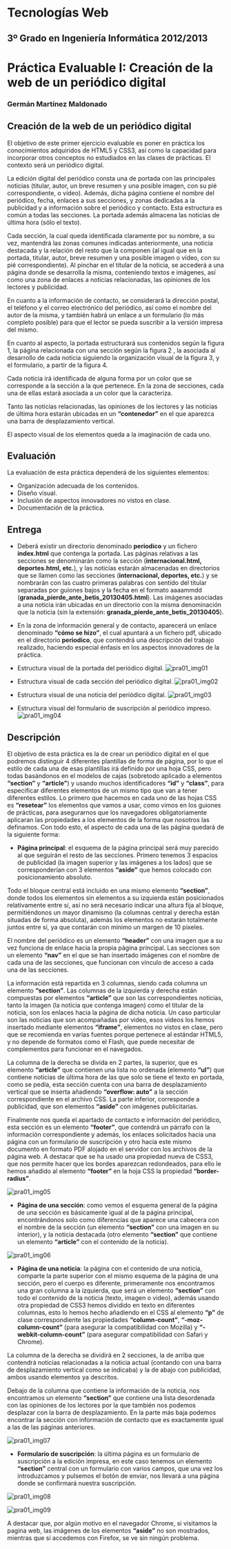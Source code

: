 Tecnologías Web
===============
3º Grado en Ingeniería Informática 2012/2013
--------------------------------------------


# Práctica Evaluable I: Creación de la web de un periódico digital
### Germán Martínez Maldonado

## Creación de la web de un periódico digital

El objetivo de este primer ejercicio evaluable es poner en práctica los conocimientos adquiridos de HTML5 y CSS3, así como la capacidad para incorporar otros conceptos no estudiados en las clases de prácticas. El contexto será un periódico digital.

La edición digital del periódico consta una de portada con las principales noticias (titular, autor, un breve resumen y una posible imagen, con su pié correspondiente, o vídeo). Además, dicha página contiene el nombre del periódico, fecha, enlaces a sus secciones, y zonas dedicadas a la publicidad y a información sobre el periódico y contacto. Esta estructura es común a todas las secciones. La portada además almacena las noticias de última hora (sólo el texto).

Cada sección, la cual queda identificada claramente por su nombre, a su vez, mantendrá las zonas comunes indicadas anteriormente, una noticia destacada y la relación del resto que la componen (al igual que en la portada, titular, autor, breve resumen y una posible imagen o vídeo, con su pié correspondiente). Al pinchar en el titular de la noticia, se accederá a una página donde se desarrolla la misma, conteniendo textos e imágenes, así como una zona de enlaces a noticias relacionadas, las opiniones de los lectores y publicidad.

En cuanto a la información de contacto, se considerará la dirección postal, el teléfono y el correo electrónico del periódico, así como el nombre del autor de la misma, y también habrá un enlace a un formulario (lo más completo posible) para que el lector se pueda suscribir a la versión impresa del mismo.

En cuanto al aspecto, la portada estructurará sus contenidos según la figura 1, la página relacionada con una sección según la figura 2 , la asociada al desarrollo de cada noticia siguiendo la organización visual de la figura 3, y el formulario, a partir de la figura 4.

Cada noticia irá identificada de alguna forma por un color que se corresponde a la sección a la que pertenece. En la zona de secciones, cada una de ellas estará asociada a un color que la caracteriza.

Tanto las noticias relacionadas, las opiniones de los lectores y las noticias de última hora estarán ubicadas en un **“contenedor”** en el que aparezca una barra de desplazamiento vertical.

El aspecto visual de los elementos queda a la imaginación de cada uno.


## Evaluación

La evaluación de esta práctica dependerá de los siguientes elementos:
* Organización adecuada de los contenidos.
* Diseño visual.
* Inclusión de aspectos innovadores no vistos en clase.
* Documentación de la práctica.


## Entrega

* Deberá existir un directorio denominado **periodico** y un fichero **index.html** que contenga la portada. Las páginas relativas a las secciones se denominarán como la sección (**internacional.html, deportes.html, etc.**), y las noticias estarán almacenadas en directorios que se llamen como las secciones (**internacional, deportes, etc.**) y se nombrarán con las cuatro primeras palabras con sentido del titular separadas por guiones bajos y la fecha en el formato aaaammdd (**granada_pierde_ante_betis_20130405.html**). Las imágenes asociadas a una noticia irán ubicadas en un directorio con la misma denominación que la noticia (sin la extensión: **granada_pierde_ante_betis_20130405**).
* En la zona de información general y de contacto, aparecerá un enlace denominado **“**cómo se hizo**”**, el cual apuntará a un fichero pdf, ubicado en el directorio **periodico**, que contendrá una descripción del trabajo realizado, haciendo especial énfasis en los aspectos innovadores de la práctica.

* Estructura visual de la portada del periódico digital.
![pra01_img01](imagenes/pra01_img01.png)

* Estructura visual de cada sección del periódico digital.
![pra01_img02](imagenes/pra01_img02.png)

* Estructura visual de una noticia del periódico digital.
![pra01_img03](imagenes/pra01_img03.png)

* Estructura visual del formulario de suscripción al periódico impreso.
![pra01_img04](imagenes/pra01_img04.png)


## Descripción

El objetivo de esta práctica es la de crear un periódico digital en el que podremos distinguir 4 diferentes plantillas de forma de página, por lo que el estilo de cada una de esas plantillas irá definido por una hoja CSS, pero todas basándonos en el modelos de cajas (sobretodo aplicado a elementos **“section”** y **“article”**) y usando muchos identificadores **“id”** y **“class”**, para especificar diferentes elementos de un mismo tipo que van a tener diferentes estilos. Lo primero que hacemos en cada uno de las hojas CSS es **“resetear”** los elementos que vamos a usar, como vimos en los guiones de prácticas, para asegurarnos que los navegadores obligatoriamente aplicaran las propiedades a los elementos de la forma que nosotros las definamos. Con todo esto, el aspecto de cada una de las página quedará de la siguiente forma:

* **Página principal**: el esquema de la página principal será muy parecido al que seguirán el resto de las secciones. Primero tenemos 3 espacios de publicidad (la imagen superior y las imágenes a los lados) que se corresponderían con 3 elementos **“aside”** que hemos colocado con posicionamiento absoluto.

Todo el bloque central está incluido en una mismo elemento **“section”**, donde todos los elementos sin elementos a su izquierda están posicionados relativamente entre sí, así no será necesario indicar una altura fija al bloque, permitiéndonos un mayor dinamismo (la columnas central y derecha están situadas de forma absoluta), además los elementos no estarán totalmente juntos entre sí, ya que contarán con mínimo un margen de 10 pixeles.

El nombre del periódico es un elemento **“header”** con una imagen que a su vez funciona de enlace hacia la propia página principal. Las secciones son un elemento **“nav”** en el que se han insertado imágenes con el nombre de cada una de las secciones, que funcionan con vínculo de acceso a cada una de las secciones.

La información está repartida en 3 columnas, siendo cada columna un elemento **“section”**. Las columnas de la izquierda y derecha están compuestas por elementos **“article”** que son las correspondientes noticias, tanto la imagen (la noticia que contenga imagen) como el titular de la noticia, son los enlaces hacia la página de dicha noticia. Un caso particular son las noticias que son acompañadas por video, esos videos los hemos insertado mediante elementos **“iframe”**, elementos no vistos en clase, pero que se recomienda en varias fuentes porque pertenece al estándar HTML5, y no depende de formatos como el Flash, que puede necesitar de complementos para funcionar en el navegados.

La columna de la derecha se divida en 2 partes, la superior, que es elemento **“article”** que contienen una lista no ordenada (elemento **“ul”**) que contiene noticias de última hora de las que solo se tiene el texto en portada, como se pedía, esta sección cuenta con una barra de desplazamiento vertical que se inserta añadiendo **“overflow: auto”** a la sección correspondiente en el archivo CSS. La parte inferior, corresponde a publicidad, que son elementos **“aside”** con imágenes publicitarias.

Finalmente nos queda el apartado de contacto e información del periódico, esta sección es un elemento **“footer”**, que contendrá un párrafo con la información correspondiente y además, los enlaces solicitados hacia una página con un formulario de suscripción y otro hacia este mismo documento en formato PDF alojado en el servidor con los archivos de la página web. A destacar que se ha usado una propiedad nueva de CSS3, que nos permite hacer que los bordes aparezcan redondeados, para ello le hemos añadido al elemento **“footer”** en la hoja CSS la propiedad **“border-radius”**.

![pra01_img05](imagenes/pra01_img05.png)

* **Página de una sección**: como vemos el esquema general de la  página de una sección es básicamente igual al de la página principal, encontrándonos solo como diferencias que aparece una cabecera con el nombre de la sección (un elemento **“section”** con una imagen en su interior), y la noticia destacada (otro elemento **“section”**  que contiene un elemento **“article”** con el contenido de la noticia).

![pra01_img06](imagenes/pra01_img06.png)

* **Página de una noticia**: la página con el contenido de una noticia, comparte la parte superior con el mismo esquema de la página de una sección, pero el cuerpo es diferente, primeramente nos encontramos una gran columna a la izquierda, que será un elemento **“section”** con todo el contenido de la noticia (texto, imagen o video), además usando otra propiedad de CSS3 hemos dividido en texto en diferentes columnas, esto lo hemos hecho añadiendo en el CSS al elemento **“p”** de clase correspondiente las propiedades **“column-count”**, **“-moz-column-count”** (para asegurar la compatibilidad con Mozilla) y  **“-webkit-column-count”** (para asegurar compatibilidad con Safari y Chrome).

La columna de la derecha se dividirá  en 2 secciones, la  de arriba que contendrá noticias relacionadas a la noticia actual (contando con una barra de desplazamiento vertical como se indicaba) y la de abajo con publicidad, ambos usando elementos ya descritos.

Debajo de la columna que contiene la información de la noticia, nos encontramos un elemento **“section”** que contiene una lista desordenada con las opiniones de los lectores por la que también nos podemos desplazar con la barra de desplazamiento. En la parte más baja podemos encontrar la sección con información de contacto que es exactamente igual a las de las páginas anteriores.

![pra01_img07](imagenes/pra01_img07.png)

* **Formulario de suscripción**: la última página es un formulario de suscripción a la edición impresa, en este caso tenemos un elemento **“section”** central con un formulario con varios campos, que una vez los introduzcamos y pulsemos el botón de enviar, nos llevará a una página donde se confirmará nuestra suscripción.

![pra01_img08](imagenes/pra01_img08.png)

![pra01_img09](imagenes/pra01_img08.png)

A destacar que, por algún motivo en el navegador Chrome, si visitamos la pagina web, las imágenes de los elementos **“aside”** no son mostrados, mientras que si accedemos con Firefox, se ve sin ningún problema.
